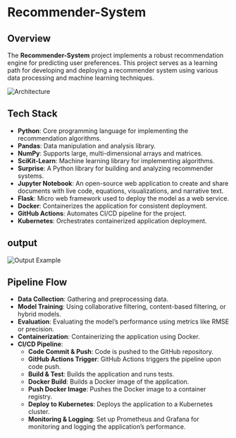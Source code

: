 # Recommender-System

## Overview

The **Recommender-System** project implements a robust recommendation engine for predicting user preferences. This project serves as a learning path for developing and deploying a recommender system using various data processing and machine learning techniques.

![Architecture](./docs/assets/output-example.png)

## Tech Stack

- **Python**: Core programming language for implementing the recommendation algorithms.
- **Pandas**: Data manipulation and analysis library.
- **NumPy**: Supports large, multi-dimensional arrays and matrices.
- **SciKit-Learn**: Machine learning library for implementing algorithms.
- **Surprise**: A Python library for building and analyzing recommender systems.
- **Jupyter Notebook**: An open-source web application to create and share documents with live code, equations, visualizations, and narrative text.
- **Flask**: Micro web framework used to deploy the model as a web service.
- **Docker**: Containerizes the application for consistent deployment.
- **GitHub Actions**: Automates CI/CD pipeline for the project.
- **Kubernetes**: Orchestrates containerized application deployment.

## output

![Output Example](./docs/assets/output-example.png)

## Pipeline Flow

- **Data Collection**: Gathering and preprocessing data.
- **Model Training**: Using collaborative filtering, content-based filtering, or hybrid models.
- **Evaluation**: Evaluating the model’s performance using metrics like RMSE or precision.
- **Containerization**: Containerizing the application using Docker.
- **CI/CD Pipeline**: 
  - **Code Commit & Push**: Code is pushed to the GitHub repository.
  - **GitHub Actions Trigger**: GitHub Actions triggers the pipeline upon code push.
  - **Build & Test**: Builds the application and runs tests.
  - **Docker Build**: Builds a Docker image of the application.
  - **Push Docker Image**: Pushes the Docker image to a container registry.
  - **Deploy to Kubernetes**: Deploys the application to a Kubernetes cluster.
  - **Monitoring & Logging**: Set up Prometheus and Grafana for monitoring and logging the application’s performance.
